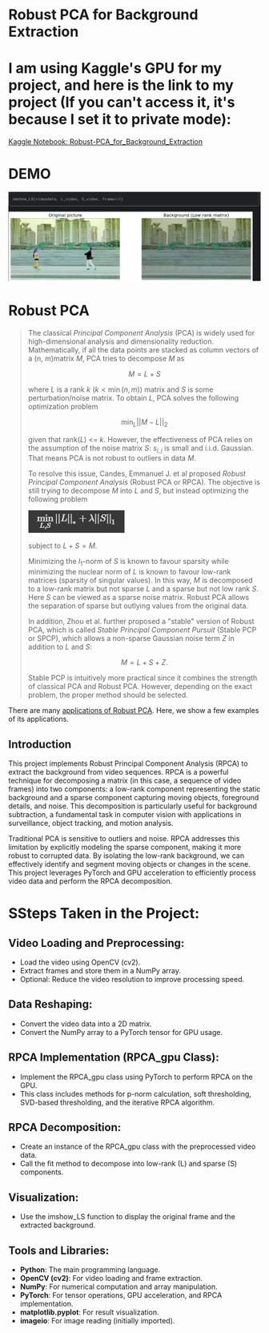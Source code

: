 # Robust PCA for Background Extraction

# I am using Kaggle's GPU for my project, and here is the link to my project (If you can't access it, it's because I set it to private mode): 
[Kaggle Notebook: Robust-PCA_for_Background_Extraction](https://www.kaggle.com/code/nguyenquyetgiangson/robust-pca-for-background-extraction)

# DEMO
![Demo](https://github.com/GiangSon-5/Robust-PCA_for_Background_Extraction/blob/main/images/demo.jpg)

# Robust PCA

> The classical _Principal Component Analysis_ (PCA) is widely used for high-dimensional analysis and dimensionality reduction. Mathematically, if all the data points are stacked as column vectors of a (n, m)matrix $M$, PCA tries to decompose $M$ as
> 
> $$M = L + S$$
> 
> where $L$ is a rank $k$ ($k<\min(n,m)$) matrix and $S$ is some perturbation/noise matrix. To obtain $L$, PCA solves the following optimization problem
> 
> $$\min_{L} ||M-L||_2$$
> 
> given that rank($L$) <= $k$. However, the effectiveness of PCA relies on the assumption of the noise matrix $S$: $s_{i,j}$ is small and i.i.d. Gaussian. That means PCA is not robust to outliers in data $M$.
> 
> To resolve this issue, Candes, Emmanuel J. et al proposed _Robust Principal Component Analysis_ (Robust PCA or RPCA). The objective is still trying to decompose $M$ into $L$ and $S$, but instead optimizing the following problem
> 
>  <img src="https://github.com/GiangSon-5/Robust-PCA_for_Background_Extraction/blob/main/images/equation.jpg" />
> 
> subject to $L+S = M$.
> 
> Minimizing the $l_1$-norm of $S$ is known to favour sparsity while minimizing the nuclear norm of $L$ is known to favour low-rank matrices (sparsity of singular values). In this way, $M$ is decomposed to a low-rank matrix but not sparse $L$ and a sparse but not low rank $S$. Here $S$ can be viewed as a sparse noise matrix. Robust PCA allows the separation of sparse but outlying values from the original data.
> 
> In addition, Zhou et al. further proposed a "stable" version of Robust PCA, which is called _Stable Principal Component Pursuit_ (Stable PCP or SPCP), which allows a non-sparse Gaussian noise term $Z$ in addition to $L$ and $S$:
> 
> $$M = L+S+Z.$$
> 
> Stable PCP is intuitively more practical since it combines the strength of classical PCA and Robust PCA. However, depending on the exact problem, the proper method should be selected.

There are many [applications of Robust PCA](https://www.comp.nus.edu.sg/~leowwk/cs6101/AY2012-13%20Sem%201/rpca/slides.pdf). Here, we show a few examples of its applications.


## Introduction

This project implements Robust Principal Component Analysis (RPCA) to extract the background from video sequences. RPCA is a powerful technique for decomposing a matrix (in this case, a sequence of video frames) into two components: a low-rank component representing the static background and a sparse component capturing moving objects, foreground details, and noise. This decomposition is particularly useful for background subtraction, a fundamental task in computer vision with applications in surveillance, object tracking, and motion analysis.

Traditional PCA is sensitive to outliers and noise. RPCA addresses this limitation by explicitly modeling the sparse component, making it more robust to corrupted data. By isolating the low-rank background, we can effectively identify and segment moving objects or changes in the scene. This project leverages PyTorch and GPU acceleration to efficiently process video data and perform the RPCA decomposition.

# SSteps Taken in the Project:

## Video Loading and Preprocessing:

- Load the video using OpenCV (cv2).
- Extract frames and store them in a NumPy array.
- Optional: Reduce the video resolution to improve processing speed.

## Data Reshaping:

- Convert the video data into a 2D matrix.
- Convert the NumPy array to a PyTorch tensor for GPU usage.

## RPCA Implementation (RPCA_gpu Class):

- Implement the RPCA_gpu class using PyTorch to perform RPCA on the GPU.
- This class includes methods for p-norm calculation, soft thresholding, SVD-based thresholding, and the iterative RPCA algorithm.

## RPCA Decomposition:

- Create an instance of the RPCA_gpu class with the preprocessed video data.
- Call the fit method to decompose into low-rank (L) and sparse (S) components.

## Visualization:

- Use the imshow_LS function to display the original frame and the extracted background.

## Tools and Libraries:

- **Python**: The main programming language.
- **OpenCV (cv2)**: For video loading and frame extraction.
- **NumPy**: For numerical computation and array manipulation.
- **PyTorch**: For tensor operations, GPU acceleration, and RPCA implementation.
- **matplotlib.pyplot**: For result visualization.
- **imageio**: For image reading (initially imported).

